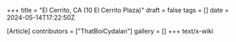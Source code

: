 +++
title = "El Cerrito, CA (10 El Cerrito Plaza)"
draft = false
tags = []
date = 2024-05-14T17:22:50Z

[Article]
contributors = ["ThatBoiCydalan"]
gallery = []
+++
text/x-wiki